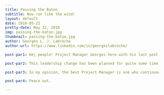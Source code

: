 ```yaml
---
title: Passing the Baton
subtitle: Now run like the wind!
layout: default
date: 2018-05-22
pretty-date: May 22, 2018
img: passing-the-baton.jpg
thumbnail: passing-the-baton.jpg
author: Georges L. J. Labrèche
author-url: https://www.linkedin.com/in/georgeslabreche/

post-par1: Hej people! Project Manager Georges here with his last post as a Project Manager! That's right, now that the Critical Design has been submitted it is time for more capable leadership to take this baby into the next level and actually build it. Plus, I suspect the team is getting a bit weary of me assigning them tasks like hot potatoes fresh out of the oven. Change is good! Who is the new PM, you ask? Drumroll... Natalie Lawton!

post-par2: This leadership change has been planned for quite some time actually. More precisely, since I found out that I wasn't going to be able to be physically present at our Space Campus home base in Kiruna during the very exciting Experiment Building and Testing phase of the project. I leave at the end of this month and won't be back to Space Campus until early October, just a few weeks prior our launch window. There are several ways I can still contribute remotely, notably with documentation, outreach, assisting our new fearless leader, and hopefully I can team up with Ansyar and Gustav by contributing to the project's software development efforts.

post-par3: In my opinion, the best Project Manager is one who continuously aims to make him or herself redundant. I definitely got a lot of help from Natalie in this aspect where she's basically been acting as a Deputy Project Manager for quite some time now. Because of this, the transition is happening quite smoothly and I'm sure the team will do a fantastic job supporting her leadership. Got Natalie! Go Team!

post-par4: Peace out. 

---
```

